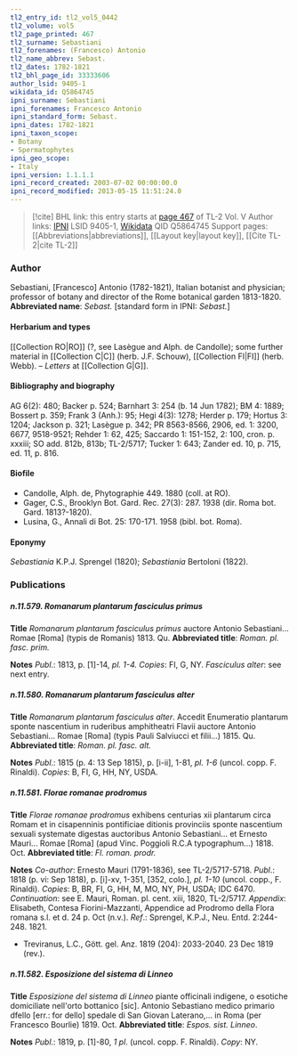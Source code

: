 ```yaml
---
tl2_entry_id: tl2_vol5_0442
tl2_volume: vol5
tl2_page_printed: 467
tl2_surname: Sebastiani
tl2_forenames: (Francesco) Antonio
tl2_name_abbrev: Sebast.
tl2_dates: 1782-1821
tl2_bhl_page_id: 33333606
author_lsid: 9405-1
wikidata_id: Q5864745
ipni_surname: Sebastiani
ipni_forenames: Francesco Antonio
ipni_standard_form: Sebast.
ipni_dates: 1782-1821
ipni_taxon_scope: 
- Botany
- Spermatophytes
ipni_geo_scope: 
- Italy
ipni_version: 1.1.1.1
ipni_record_created: 2003-07-02 00:00:00.0
ipni_record_modified: 2013-05-15 11:51:24.0
---
```


> [!cite] BHL link: this entry starts at [page 467](https://www.biodiversitylibrary.org/page/33333606) of TL-2 Vol. V
> Author links: [IPNI](https://www.ipni.org/a/9405-1) LSID 9405-1, [Wikidata](https://www.wikidata.org/wiki/Q5864745) QID Q5864745
> Support pages: [[Abbreviations|abbreviations]], [[Layout key|layout key]], [[Cite TL-2|cite TL-2]]

### Author

Sebastiani, \[Francesco\] Antonio (1782-1821), Italian botanist and physician; professor of botany and director of the Rome botanical garden 1813-1820. 
**Abbreviated name**: *Sebast.* \[standard form in IPNI: *Sebast.*\]

#### Herbarium and types

[[Collection RO|RO]] (?, see Lasègue and Alph. de Candolle); some further material in [[Collection C|C]] (herb. J.F. Schouw), [[Collection FI|FI]] (herb. Webb). – *Letters* at [[Collection G|G]].

#### Bibliography and biography

AG 6(2): 480; Backer p. 524; Barnhart 3: 254 (b. 14 Jun 1782); BM 4: 1889; Bossert p. 359; Frank 3 (Anh.): 95; Hegi 4(3): 1278; Herder p. 179; Hortus 3: 1204; Jackson p. 321; Lasègue p. 342; PR 8563-8566, 2906, ed. 1: 3200, 6677, 9518-9521; Rehder 1: 62, 425; Saccardo 1: 151-152, 2: 100, cron. p. xxxiii; SO add. 812b, 813b; TL-2/5717; Tucker 1: 643; Zander ed. 10, p. 715, ed. 11, p. 816.

#### Biofile

- Candolle, Alph. de, Phytographie 449. 1880 (coll. at RO).
- Gager, C.S., Brooklyn Bot. Gard. Rec. 27(3): 287. 1938 (dir. Roma bot. Gard. 1813?-1820).
- Lusina, G., Annali di Bot. 25: 170-171. 1958 (bibl. bot. Roma).

#### Eponymy

*Sebastiania* K.P.J. Sprengel (1820); *Sebastiania* Bertoloni (1822).

### Publications

##### n.11.579. Romanarum plantarum fasciculus primus

**Title**
*Romanarum plantarum fasciculus primus* auctore Antonio Sebastiani... Romae \[Roma\] (typis de Romanis) 1813. Qu.
**Abbreviated title**: *Roman. pl. fasc. prim.*

**Notes**
*Publ*.: 1813, p. \[1\]-14, *pl. 1-4. Copies*: FI, G, NY.
*Fasciculus alter*: see next entry.

##### n.11.580. Romanarum plantarum fasciculus alter

**Title**
*Romanarum plantarum fasciculus alter*. Accedit Enumeratio plantarum sponte nascentium in ruderibus amphitheatri Flavii auctore Antonio Sebastiani... Romae \[Roma\] (typis Pauli Salviucci et filii...) 1815. Qu.
**Abbreviated title**: *Roman. pl. fasc. alt.*

**Notes**
*Publ*.: 1815 (p. 4: 13 Sep 1815), p. \[i-ii\], 1-81, *pl. 1-6* (uncol. copp. F. Rinaldi). *Copies*: B, FI, G, HH, NY, USDA.

##### n.11.581. Florae romanae prodromus

**Title**
*Florae romanae prodromus* exhibens centurias xii plantarum circa Romam et in cisapenninis pontificiae ditionis provinciis sponte nascentium sexuali systemate digestas auctoribus Antonio Sebastiani... et Ernesto Mauri... Romae \[Roma\] (apud Vinc. Poggioli R.C.A typographum...) 1818. Oct.
**Abbreviated title**: *Fl. roman. prodr.*

**Notes**
*Co-author*: Ernesto Mauri (1791-1836), see TL-2/5717-5718.
*Publ*.: 1818 (p. vi: Sep 1818), p. \[i\]-xv, 1-351, \[352, colo.\], *pl. 1-10* (uncol. copp., F. Rinaldi). *Copies*: B, BR, FI, G, HH, M, MO, NY, PH, USDA; IDC 6470.
*Continuation*: see E. Mauri, Roman. pl. cent. xiii, 1820, TL-2/5717.
*Appendix*: Elisabeth, Contesa Fiorini-Mazzanti, Appendice ad Prodromo della Flora romana s.l. et d. 24 p. Oct (n.v.).
*Ref*.: Sprengel, K.P.J., Neu. Entd. 2:244-248. 1821.
- Treviranus, L.C., Gött. gel. Anz. 1819 (204): 2033-2040. 23 Dec 1819 (rev.).

##### n.11.582. Esposizione del sistema di Linneo

**Title**
*Esposizione del sistema di Linneo* piante officinali indigene, o esotiche domiciliate nell'orto bottanico \[sic\]. Antonio Sebastiano medico primario dfello \[err.: for dello\] spedale di San Giovan Laterano,... in Roma (per Francesco Bourlie) 1819. Oct.
**Abbreviated title**: *Espos. sist. Linneo*.

**Notes**
*Publ*.: 1819, p. \[1\]-80, *1 pl*. (uncol. copp. F. Rinaldi). *Copy*: NY.

